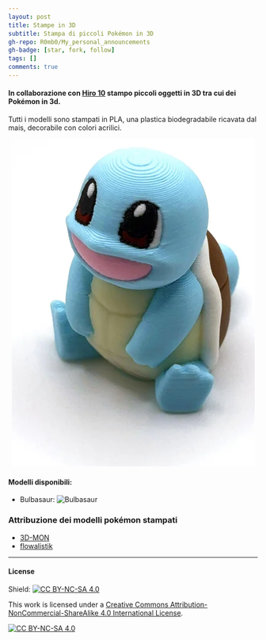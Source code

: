 ```yaml
---
layout: post
title: Stampe in 3D
subtitle: Stampa di piccoli Pokémon in 3D
gh-repo: R0mb0/My_personal_announcements
gh-badge: [star, fork, follow]
tags: []
comments: true
---
```


#### In collaborazione con [Hiro 10](https://www.instagram.com/hiro10_pesaro/) stampo piccoli oggetti in 3D tra cui dei Pokémon in 3d.

Tutti i modelli sono stampati in PLA, una plastica biodegradabile ricavata dal mais, decorabile con colori acrilici. 

<div align="center">

![Pokèmon](https://github.com/R0mb0/My_personal_announcements/blob/main/Buisness_cards/3D-Prints/pokemon.png)
  
</div>

#### Modelli disponibili: 

- Bulbasaur: 
  ![Bulbasaur](https://cdn.thingiverse.com/renders/81/4e/7c/0b/7c/bulbasaur_low_poly_pokemon_flowalistik_display_large.jpg)


### Attribuzione dei modelli pokémon stampati 

- [3D-MON](https://www.thingiverse.com/3d-mon/designs)
- [flowalistik](https://www.thingiverse.com/flowalistik/designs)
___
#### License
Shield: [![CC BY-NC-SA 4.0][cc-by-nc-sa-shield]][cc-by-nc-sa]

This work is licensed under a
[Creative Commons Attribution-NonCommercial-ShareAlike 4.0 International License][cc-by-nc-sa].

[![CC BY-NC-SA 4.0][cc-by-nc-sa-image]][cc-by-nc-sa]

[cc-by-nc-sa]: http://creativecommons.org/licenses/by-nc-sa/4.0/
[cc-by-nc-sa-image]: https://licensebuttons.net/l/by-nc-sa/4.0/88x31.png
[cc-by-nc-sa-shield]: https://img.shields.io/badge/License-CC%20BY--NC--SA%204.0-lightgrey.svg
